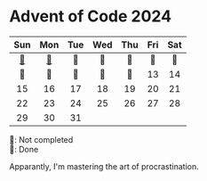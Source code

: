 # Advent of Code 2024

|Sun|Mon|Tue|Wed|Thu|Fri|Sat|
|:-:|:-:|:-:|:-:|:-:|:-:|:-:|
|[🌟](/day1/src/main.rs)|[🌟](/day2/src/main.rs)|🎄|🎄|🎄|🎄|🎄|
|🎄|🎄|🎄|🎄|🎄|13|14|
|15|16|17|18|19|20|21|
|22|23|24|25|26|27|28|
|29|30|31| | | | |



🎄: Not completed \
🌟: Done

Apparantly, I'm mastering the art of procrastination.
